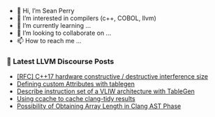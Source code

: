 - 👋 Hi, I’m Sean Perry
- 👀 I’m interested in compilers (c++, COBOL, llvm)
- 🌱 I’m currently learning ...
- 💞️ I’m looking to collaborate on ...
- 📫 How to reach me ...

<!---
s66perry/s66perry is a ✨ special ✨ repository because its `README.md` (this file) appears on your GitHub profile.
You can click the Preview link to take a look at your changes.
--->
### 📕 Latest LLVM Discourse Posts

<!-- DISCOURSE-LLVM:START -->
- [[RFC] C++17 hardware constructive / destructive interference size](https://discourse.llvm.org/t/rfc-c-17-hardware-constructive-destructive-interference-size/48674?page=3#post_43)
- [Defining custom Attributes with tablegen](https://discourse.llvm.org/t/defining-custom-attributes-with-tablegen/72343#post_5)
- [Describe instruction set of a VLIW architecture with TableGen](https://discourse.llvm.org/t/describe-instruction-set-of-a-vliw-architecture-with-tablegen/72378#post_1)
- [Using ccache to cache clang-tidy results](https://discourse.llvm.org/t/using-ccache-to-cache-clang-tidy-results/72338#post_4)
- [Possibility of Obtaining Array Length in Clang AST Phase](https://discourse.llvm.org/t/possibility-of-obtaining-array-length-in-clang-ast-phase/72335#post_6)
<!-- DISCOURSE-LLVM:END -->
